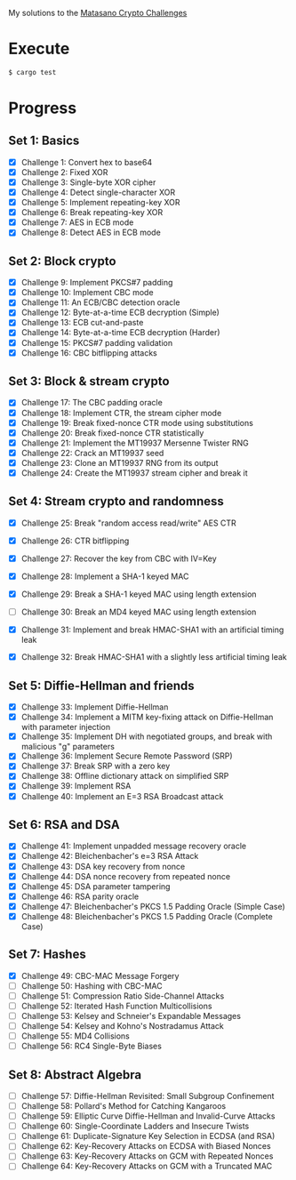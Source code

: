 My solutions to the [Matasano Crypto Challenges](https://cryptopals.com/)

# Execute

```Bash
$ cargo test
```

# Progress

## Set 1: Basics

- [x] Challenge 1: Convert hex to base64
- [x] Challenge 2: Fixed XOR
- [x] Challenge 3: Single-byte XOR cipher
- [x] Challenge 4: Detect single-character XOR
- [x] Challenge 5: Implement repeating-key XOR
- [x] Challenge 6: Break repeating-key XOR
- [x] Challenge 7: AES in ECB mode
- [x] Challenge 8: Detect AES in ECB mode

## Set 2: Block crypto

- [x] Challenge 9: Implement PKCS#7 padding
- [x] Challenge 10: Implement CBC mode
- [x] Challenge 11: An ECB/CBC detection oracle
- [x] Challenge 12: Byte-at-a-time ECB decryption (Simple)
- [x] Challenge 13: ECB cut-and-paste
- [x] Challenge 14: Byte-at-a-time ECB decryption (Harder)
- [x] Challenge 15: PKCS#7 padding validation
- [x] Challenge 16: CBC bitflipping attacks

## Set 3: Block & stream crypto

- [x] Challenge 17: The CBC padding oracle
- [x] Challenge 18: Implement CTR, the stream cipher mode
- [x] Challenge 19: Break fixed-nonce CTR mode using substitutions
- [x] Challenge 20: Break fixed-nonce CTR statistically
- [x] Challenge 21: Implement the MT19937 Mersenne Twister RNG
- [x] Challenge 22: Crack an MT19937 seed
- [x] Challenge 23: Clone an MT19937 RNG from its output
- [x] Challenge 24: Create the MT19937 stream cipher and break it

## Set 4: Stream crypto and randomness

- [x] Challenge 25: Break "random access read/write" AES CTR
- [x] Challenge 26: CTR bitflipping
- [x] Challenge 27: Recover the key from CBC with IV=Key
- [x] Challenge 28: Implement a SHA-1 keyed MAC
- [x] Challenge 29: Break a SHA-1 keyed MAC using length extension
- [ ] Challenge 30: Break an MD4 keyed MAC using length extension
- [x] Challenge 31: Implement and break HMAC-SHA1 with an artificial timing leak
- [x] Challenge 32: Break HMAC-SHA1 with a slightly less artificial timing leak


## Set 5: Diffie-Hellman and friends

- [x] Challenge 33: Implement Diffie-Hellman
- [x] Challenge 34: Implement a MITM key-fixing attack on Diffie-Hellman with parameter injection
- [x] Challenge 35: Implement DH with negotiated groups, and break with malicious "g" parameters
- [x] Challenge 36: Implement Secure Remote Password (SRP)
- [x] Challenge 37: Break SRP with a zero key
- [x] Challenge 38: Offline dictionary attack on simplified SRP
- [x] Challenge 39: Implement RSA
- [x] Challenge 40: Implement an E=3 RSA Broadcast attack

## Set 6: RSA and DSA

- [x] Challenge 41: Implement unpadded message recovery oracle
- [x] Challenge 42: Bleichenbacher's e=3 RSA Attack
- [x] Challenge 43: DSA key recovery from nonce
- [x] Challenge 44: DSA nonce recovery from repeated nonce
- [x] Challenge 45: DSA parameter tampering
- [x] Challenge 46: RSA parity oracle
- [x] Challenge 47: Bleichenbacher's PKCS 1.5 Padding Oracle (Simple Case)
- [x] Challenge 48: Bleichenbacher's PKCS 1.5 Padding Oracle (Complete Case)

## Set 7: Hashes

- [x] Challenge 49: CBC-MAC Message Forgery
- [ ] Challenge 50: Hashing with CBC-MAC
- [ ] Challenge 51: Compression Ratio Side-Channel Attacks
- [ ] Challenge 52: Iterated Hash Function Multicollisions
- [ ] Challenge 53: Kelsey and Schneier's Expandable Messages
- [ ] Challenge 54: Kelsey and Kohno's Nostradamus Attack
- [ ] Challenge 55: MD4 Collisions
- [ ] Challenge 56: RC4 Single-Byte Biases

## Set 8: Abstract Algebra

- [ ] Challenge 57: Diffie-Hellman Revisited: Small Subgroup Confinement
- [ ] Challenge 58: Pollard's Method for Catching Kangaroos
- [ ] Challenge 59: Elliptic Curve Diffie-Hellman and Invalid-Curve Attacks
- [ ] Challenge 60: Single-Coordinate Ladders and Insecure Twists
- [ ] Challenge 61: Duplicate-Signature Key Selection in ECDSA (and RSA)
- [ ] Challenge 62: Key-Recovery Attacks on ECDSA with Biased Nonces
- [ ] Challenge 63: Key-Recovery Attacks on GCM with Repeated Nonces
- [ ] Challenge 64: Key-Recovery Attacks on GCM with a Truncated MAC
